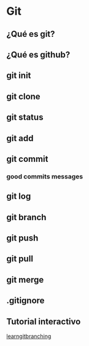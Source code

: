# Git

## ¿Qué es git?

## ¿Qué es github?

## git init

## git clone

## git status

## git add

## git commit

### good commits messages

## git log

## git branch

## git push

## git pull

## git merge

## .gitignore

## Tutorial interactivo

[learngitbranching](https://learngitbranching.js.org/)
